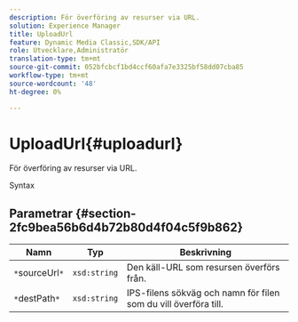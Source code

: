 ```yaml
---
description: För överföring av resurser via URL.
solution: Experience Manager
title: UploadUrl
feature: Dynamic Media Classic,SDK/API
role: Utvecklare,Administratör
translation-type: tm+mt
source-git-commit: 052bfcbcf1bd4ccf60afa7e3325bf58dd07cba85
workflow-type: tm+mt
source-wordcount: '48'
ht-degree: 0%

---
```



# UploadUrl{#uploadurl}

För överföring av resurser via URL.

Syntax

## Parametrar {#section-2fc9bea56b6d4b72b80d4f04c5f9b862}

| Namn | Typ | Beskrivning |
|---|---|---|
| `*`sourceUrl`*` | `xsd:string` | Den käll-URL som resursen överförs från. |
| `*`destPath`*` | `xsd:string` | IPS-filens sökväg och namn för filen som du vill överföra till. |

